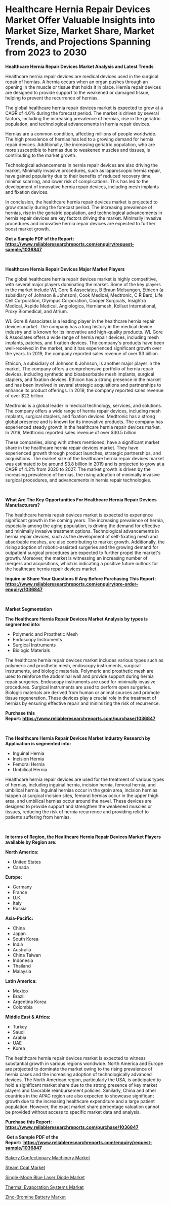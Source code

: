 <p><h1>Healthcare Hernia Repair Devices Market Offer Valuable Insights into Market Size, Market Share, Market Trends, and Projections Spanning from 2023 to 2030</h1></p><p><strong>Healthcare Hernia Repair Devices Market Analysis and Latest Trends</strong></p>
<p><p>Healthcare hernia repair devices are medical devices used in the surgical repair of hernias. A hernia occurs when an organ pushes through an opening in the muscle or tissue that holds it in place. Hernia repair devices are designed to provide support to the weakened or damaged tissue, helping to prevent the recurrence of hernias.</p><p>The global healthcare hernia repair devices market is expected to grow at a CAGR of 4.6% during the forecast period. The market is driven by several factors, including the increasing prevalence of hernias, rise in the geriatric population, and technological advancements in hernia repair devices.</p><p>Hernias are a common condition, affecting millions of people worldwide. The high prevalence of hernias has led to a growing demand for hernia repair devices. Additionally, the increasing geriatric population, who are more susceptible to hernias due to weakened muscles and tissues, is contributing to the market growth.</p><p>Technological advancements in hernia repair devices are also driving the market. Minimally invasive procedures, such as laparoscopic hernia repair, have gained popularity due to their benefits of reduced recovery time, minimal scarring, and lower risk of complications. This has led to the development of innovative hernia repair devices, including mesh implants and fixation devices.</p><p>In conclusion, the healthcare hernia repair devices market is projected to grow steadily during the forecast period. The increasing prevalence of hernias, rise in the geriatric population, and technological advancements in hernia repair devices are key factors driving the market. Minimally invasive procedures and innovative hernia repair devices are expected to further boost market growth.</p></p>
<p><strong>Get a Sample PDF of the Report:&nbsp; <a href="https://www.reliableresearchreports.com/enquiry/request-sample/1036847">https://www.reliableresearchreports.com/enquiry/request-sample/1036847</a></strong></p>
<p>&nbsp;</p>
<p><strong>Healthcare Hernia Repair Devices Major Market Players</strong></p>
<p><p>The global healthcare hernia repair devices market is highly competitive, with several major players dominating the market. Some of the key players in the market include WL Gore & Associates, B Braun Melsungen, Ethicon (a subsidiary of Johnson & Johnson), Cook Medical, Medtronic, C R Bard, Life Cell Corporation, Olympus Corporation, Cooper Surgicals, Insightra Medical, Aspide Medical, Angiologica, Herniamesh, Kollsut International, Proxy Biomedical, and Atrium.</p><p>WL Gore & Associates is a leading player in the healthcare hernia repair devices market. The company has a long history in the medical device industry and is known for its innovative and high-quality products. WL Gore & Associates offers a wide range of hernia repair devices, including mesh implants, patches, and fixation devices. The company's products have been well-received in the market, and it has experienced significant growth over the years. In 2019, the company reported sales revenue of over $3 billion.</p><p>Ethicon, a subsidiary of Johnson & Johnson, is another major player in the market. The company offers a comprehensive portfolio of hernia repair devices, including synthetic and bioabsorbable mesh implants, surgical staplers, and fixation devices. Ethicon has a strong presence in the market and has been involved in several strategic acquisitions and partnerships to enhance its product offerings. In 2019, the company reported sales revenue of over $22 billion.</p><p>Medtronic is a global leader in medical technology, services, and solutions. The company offers a wide range of hernia repair devices, including mesh implants, surgical staplers, and fixation devices. Medtronic has a strong global presence and is known for its innovative products. The company has experienced steady growth in the healthcare hernia repair devices market. In 2019, Medtronic reported sales revenue of over $30.5 billion.</p><p>These companies, along with others mentioned, have a significant market share in the healthcare hernia repair devices market. They have experienced growth through product launches, strategic partnerships, and acquisitions. The market size of the healthcare hernia repair devices market was estimated to be around $3.8 billion in 2019 and is projected to grow at a CAGR of 4.2% from 2020 to 2027. The market growth is driven by the increasing prevalence of hernias, the rising adoption of minimally invasive surgical procedures, and advancements in hernia repair technologies.</p></p>
<p>&nbsp;</p>
<p><strong>What Are The Key Opportunities For Healthcare Hernia Repair Devices Manufacturers?</strong></p>
<p><p>The healthcare hernia repair devices market is expected to experience significant growth in the coming years. The increasing prevalence of hernia, especially among the aging population, is driving the demand for effective and minimally invasive treatment options. Technological advancements in hernia repair devices, such as the development of self-fixating mesh and absorbable meshes, are also contributing to market growth. Additionally, the rising adoption of robotic-assisted surgeries and the growing demand for outpatient surgical procedures are expected to further propel the market's growth. Moreover, the market is witnessing an increasing number of mergers and acquisitions, which is indicating a positive future outlook for the healthcare hernia repair devices market.</p></p>
<p><strong>Inquire or Share Your Questions If Any Before Purchasing This Report: <a href="https://www.reliableresearchreports.com/enquiry/pre-order-enquiry/1036847">https://www.reliableresearchreports.com/enquiry/pre-order-enquiry/1036847</a></strong></p>
<p>&nbsp;</p>
<p><strong>Market Segmentation</strong></p>
<p><strong>The Healthcare Hernia Repair Devices Market Analysis by types is segmented into:</strong></p>
<p><ul><li>Polymeric and Prosthetic Mesh</li><li>Endoscopy Instruments</li><li>Surgical Instruments</li><li>Biologic Materials</li></ul></p>
<p><p>The healthcare hernia repair devices market includes various types such as polymeric and prosthetic mesh, endoscopy instruments, surgical instruments, and biologic materials. Polymeric and prosthetic mesh are used to reinforce the abdominal wall and provide support during hernia repair surgeries. Endoscopy instruments are used for minimally invasive procedures. Surgical instruments are used to perform open surgeries. Biologic materials are derived from human or animal sources and promote tissue regeneration. These devices play a crucial role in the treatment of hernias by ensuring effective repair and minimizing the risk of recurrence.</p></p>
<p><strong>Purchase this Report:&nbsp;<a href="https://www.reliableresearchreports.com/purchase/1036847">https://www.reliableresearchreports.com/purchase/1036847</a></strong></p>
<p>&nbsp;</p>
<p><strong>The Healthcare Hernia Repair Devices Market Industry Research by Application is segmented into:</strong></p>
<p><ul><li>Inguinal Hernia</li><li>Incision Hernia</li><li>Femoral Hernia</li><li>Umbilical Hernia</li></ul></p>
<p><p>Healthcare hernia repair devices are used for the treatment of various types of hernias, including inguinal hernia, incision hernia, femoral hernia, and umbilical hernia. Inguinal hernias occur in the groin area, incision hernias happen at surgical incision sites, femoral hernias occur in the upper thigh area, and umbilical hernias occur around the navel. These devices are designed to provide support and strengthen the weakened muscles or tissues, reducing the risk of hernia recurrence and providing relief to patients suffering from hernias.</p></p>
<p>&nbsp;</p>
<p><strong>In terms of Region, the Healthcare Hernia Repair Devices Market Players available by Region are:</strong></p>
<p>
    <p> <strong> North America: </strong>
        <ul>
            <li>United States</li>
            <li>Canada</li>
        </ul>
        </p> 
    <p> <strong> Europe: </strong>
        <ul>
            <li>Germany</li>
            <li>France</li>
            <li>U.K.</li>
            <li>Italy</li>
            <li>Russia</li>
        </ul>
        </p> 
    <p> <strong> Asia-Pacific: </strong>
        <ul>
            <li>China</li>
            <li>Japan</li>
            <li>South Korea</li>
            <li>India</li>
            <li>Australia</li>
            <li>China Taiwan</li>
            <li>Indonesia</li>
            <li>Thailand</li>
            <li>Malaysia</li>
        </ul>
        </p> 
    <p> <strong> Latin America: </strong>
        <ul>
            <li>Mexico</li>
            <li>Brazil</li>
            <li>Argentina Korea</li>
            <li>Colombia</li>
        </ul>
        </p> 
    <p> <strong> Middle East & Africa: </strong>
        <ul>
            <li>Turkey</li>
            <li>Saudi</li>
            <li>Arabia</li>
            <li>UAE</li>
            <li>Korea</li>
        </ul>
    </p>
    </p>
<p><p>The healthcare hernia repair devices market is expected to witness substantial growth in various regions worldwide. North America and Europe are projected to dominate the market owing to the rising prevalence of hernia cases and the increasing adoption of technologically advanced devices. The North American region, particularly the USA, is anticipated to hold a significant market share due to the strong presence of key market players and favorable reimbursement policies. Similarly, China and other countries in the APAC region are also expected to showcase significant growth due to the increasing healthcare expenditure and a large patient population. However, the exact market share percentage valuation cannot be provided without access to specific market data and analysis.</p></p>
<p><strong>Purchase this Report: <a href="https://www.reliableresearchreports.com/purchase/1036847">https://www.reliableresearchreports.com/purchase/1036847</a></strong></p>
<p>&nbsp;<strong>Get a Sample PDF of the Report:&nbsp;&nbsp;<a href="https://www.reliableresearchreports.com/enquiry/request-sample/1036847">https://www.reliableresearchreports.com/enquiry/request-sample/1036847</a></strong></p>
<p><strong></strong></p>
<p><p><a href="https://issuu.com/reportprime-2/docs/bakery-confectionary-machinery-market-size-2030.pp?fr=xKAE9_zU1NQ">Bakery Confectionary Machinery Market</a></p><p><a href="https://www.linkedin.com/pulse/steam-coal-market-size-2023-2030-global-industrial-uriyc/">Steam Coal Market</a></p><p><a href="https://issuu.com/reportprime-2/docs/single-mode-blue-laser-diode-market-size-2030.pptx?fr=xKAE9_zU1NQ">Single-Mode Blue Laser Diode Market</a></p><p><a href="https://medium.com/@snehareportprime/thermal-evaporation-systems-market-size-growth-forecast-2023-2030-af5e396abd43">Thermal Evaporation Systems Market</a></p><p><a href="https://www.linkedin.com/pulse/zinc-bromine-battery-market-size-growth-forecast-from-2023-2ywhe/">Zinc-Bromine Battery Market</a></p></p>